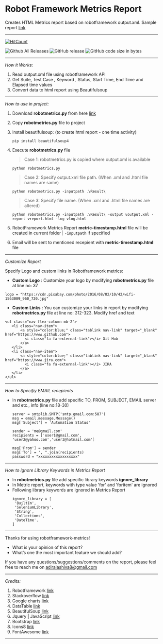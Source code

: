 # Robot Framework Metrics Report 

Creates HTML Metrics report based on robotframework output.xml. Sample report [link](https://robotframework-metrics-v-3-1.netlify.com/#)

---
[![HitCount](http://hits.dwyl.io/adiralashiva8/robotframework-metrics.svg)](http://hits.dwyl.io/adiralashiva8/robotframework-metrics)

![Github All Releases](https://img.shields.io/github/downloads/adiralashiva8/robotframework-metrics/total.svg)
![GitHub release](https://img.shields.io/github/release/adiralashiva8/robotframework-metrics.svg)
![GitHub code size in bytes](https://img.shields.io/github/languages/code-size/adiralashiva8/robotframework-metrics.svg)


---

*How it Works:*

1. Read output.xml file using robotframework API
2. Get Suite, Test Case , Keyword , Status, Start Time, End Time and Elapsed time values
3. Convert data to html report using Beautifulsoup

---

*How to use in project:*

1. Download __robotmetrics.py__ from here [link](https://github.com/adiralashiva8/robotframework-metrics/releases/download/v3-1/robotmetrics.py)

2. Copy __robotmetrics.py__ file to project

3. Install beautifulsoup: (to create html report - one time activity)

    ```
    pip install beautifulsoup4
    ```

4. Execute __robotmetrics.py__ file

    > Case 1: robotmetrics.py is copied where output.xml is available

    ```
    python robotmetrics.py
    ```

    > Case 2: Specify output.xml file path. (When .xml and .html file names are same)

    ```
    python robotmetrics.py -inputpath .\Result\
    ```
    
    > Case 3: Specify file name. (When .xml and .html file names are altered)

    ```
    python robotmetrics.py -inputpath .\Result\ -output voutput.xml -report vreport.html -log vlog.html
    ```
    
5. RobotFramework Metrics Report __metric-timestamp.html__ file will be created in current folder | `-inputpath` if specified

6. Email will be sent to mentioned recepient with __metric-timestamp.html__ file

---

*Customize Report*

Specify Logo and custom links in Robotframework metrics: 

 - __Custom Logo__ : Customize your logo by modifying __robotmetrics.py__ file at line no: 37
 ```
 logo = "https://cdn.pixabay.com/photo/2016/08/02/10/42/wifi-1563009_960_720.jpg"
 ```
 
 - __Custom Links__ : You can customize your links in report by modifying __robotmetrics.py__ file at line no: 312-323. Modify href and text
 ```
 <ul class="nav flex-column mb-2">
	<li class="nav-item">
		<a style="color:blue;" class="tablink nav-link" target="_blank" href="https://www.github.com">
		  <i class="fa fa-external-link"></i> Git Hub
		</a>
	</li>
	<li class="nav-item">
		<a style="color:blue;" class="tablink nav-link" target="_blank" href="https://www.jira.com">
		  <i class="fa fa-external-link"></i> JIRA
		</a>
	</li>
 </ul>
 ```
 
---
*How to Specifiy EMAIL recepients*
 - In __robotmetrics.py__ file add specific TO, FROM, SUBJECT, EMAIL server and etc., info (line no:18-30)
    ```
    server = smtplib.SMTP('smtp.gmail.com:587')
    msg = email.message.Message()
    msg['Subject'] = 'Automation Status'

    sender = 'me@gmail.com'
    recipients = ['user1@gmail.com', 'user2@yahoo.com','user3@hotmail.com']

    msg['From'] = sender
    msg['To'] = ", ".join(recipients)
    password = "xxxxxxxxxxxxxxxxxx"
    ``` 
---

*How to Ignore Library Keywords in Metrics Report*
 - In __robotmetrics.py__ file add specific library keywords __ignore_library__
 - In Metric report, keywords with type value 'for' and 'foritem' are ignored
 - Following library keywords are ignored in Metrics Report
    ```
    ignore_library = [
     'BuiltIn',
     'SeleniumLibrary',
     'String',
     'Collections',
     'DateTime',
    ] 
    ``` 
---

Thanks for using robotframework-metrics!

 - What is your opinion of this report?
 - What’s one the most important feature we should add?

If you have any questions/suggestions/comments on the report, please feel free to reach me on adiralashiva8@gmail.com  

---
*Credits:*

1. Robotframework [link](https://robot-framework.readthedocs.io/en/v3.0.4/autodoc/robot.result.html)
2. Stackoverflow [link](http://stackoverflow.com)
3. Google charts [link](https://developers.google.com/chart/)
4. DataTable [link](https://datatables.net/examples/basic_init/table_sorting.html)
5. BeautifulSoup [link](http://beautiful-soup-4.readthedocs.io)
6. Jquery | JavaScript [link](https://www.jqueryscript.net)
7. Bootstrap [link](http://getbootstrap.com/docs/4.1/examples/dashboard/)
8. Icons8 [link](https://icons8.com/)
9. FontAwesome [link](https://fontawesome.com)

---